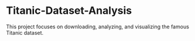 # Titanic-Dataset-Analysis
This project focuses on downloading, analyzing, and visualizing the famous Titanic dataset.
